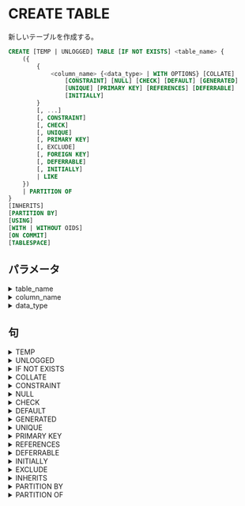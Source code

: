 # CREATE TABLE

新しいテーブルを作成する。

```sql
CREATE [TEMP | UNLOGGED] TABLE [IF NOT EXISTS] <table_name> {
    ({
        {
            <column_name> {<data_type> | WITH OPTIONS} [COLLATE]
                [CONSTRAINT] [NULL] [CHECK] [DEFAULT] [GENERATED]
                [UNIQUE] [PRIMARY KEY] [REFERENCES] [DEFERRABLE]
                [INITIALLY]
        }
        [, ...]
        [, CONSTRAINT]
        [, CHECK]
        [, UNIQUE]
        [, PRIMARY KEY]
        [, EXCLUDE]
        [, FOREIGN KEY]
        [, DEFERRABLE]
        [, INITIALLY]
        | LIKE
    })
    | PARTITION OF
}
[INHERITS]
[PARTITION BY]
[USING]
[WITH | WITHOUT OIDS]
[ON COMMIT]
[TABLESPACE]
```

## パラメータ

<details><summary>table_name</summary>

作成するテーブル名

</details>

<details><summary>column_name</summary>

テーブルに作成する列名

</details>

<details><summary>data_type</summary>

列のデータ型

</details>

## 句

<details><summary>TEMP</summary>

一時テーブルとする。`TEMPORARY`でもよい。

一時テーブルは現在のセッションやトランザクションの終わりに自動的に削除される。

一時テーブルのインデックスも一時的なものになります。

既に存在するテーブル名と被った場合は、一時テーブルが優先して参照されます。

```TEMP
TEMP
```

</details>

<details><summary>UNLOGGED</summary>

ログをとらないテーブルとする。

ログをとらないため、相当高速になるが、クラッシュ時に安全ではなくなる。

```sql
UNLOGGED
```

</details>

<details><summary>IF NOT EXISTS</summary>

同じ名前のテーブルが存在していてもエラーになりません。

かわりに注意が発せられます。

```sql
IF NOT EXISTS
```

</details>

<details><summary>COLLATE</summary>

文字列の比較やソートの照合順を指定します。`text, varchar, char`などの文字列の列に定義できます。

デフォルトは`"default`でそのローカルの言語に依存します。

```sql
COLLATE "<collation>"
```

<details><summary>collation</summary>

照合順序

|照合順序|説明|
|:---|:---|
|default|ローカルの言語に依存|
|C|ASCIIに準拠|
|POSIX|ASCIIに準拠|
|ucs_basic|Unicodeに準拠|

</details>

</details>

<details><summary>CONSTRAINT</summary>

列制約、テーブル制約の名前。列や、テーブルにかけられた制約に名前を指定できる。

列名の直後に記述すると、その列の制約名になり、列のリストの一つとして記述した場合は

そのテーブルの制約名になる。

```sql
CONSTRAINT <constraint_name>
```

</details>

<details><summary>NULL</summary>

その列が`NULL`をもてることを指定する。これがデフォルト。


```sql
[NOT] NULL
```

### 句

<details><summary>NOT</summary>

その列が`NULL`をもてないことを指定する。

</details>

</details>

<details><summary>CHECK</summary>

検査制約を指定する。

新しい行、または行が更新された時に満たす必要がある条件を記述します。

`TRUE`と`UNKNOWN`と評価される式は成功します。列制約として指定された

検査制約はその列のみを参照できます。テーブル制約として指定された検査制約は

複数の列を参照できます。現在、他の列、変数は検査制約では使用できません。

```sql
CHECK (<expression>) [NO INHERIT]
```

### パラメータ

<details><summary>expression</summary>

真偽値を返す条件を記述します。列制約の場合は、その列のみを参照でき、

テーブル制約として指定された場合は、そのテーブルの列を参照できる。

</details>

### 句

<details><summary>NO INHERIT</summary>

この句を含む場合、子テーブルには制約が伝搬しない。

```sql
NO INHERIT
```

</details>

</details>

<details><summary>DEFAULT</summary>

その列にデフォルトの値が割り当てられる。値が設定されなかった場合に

指定された値がデフォルトではいる。この句を指定しなかった場合、

デフォルトは`NULL`。

```sql
DEFAULT <default_expr>
```

### パラメータ

<details><summary>default_expr</summary>

デフォルトになる値。変数は含められず、サブクエリも、他の列の値も

含めることもできない。

</details>

</details>

<details><summary>GENERATED</summary>

ユーザーは列の値を指定できず、自動的に値を生成する列になる。

```sql
GENERATED {
    ALWAYS AS (<generation_expr>) STORED 
    | {ALWAYS | BY DEFAULT} AS IDENTITY
}
```

### パラメータ

<details><summary>generation_expr</summary>

自動的に生成する値の式。そのテーブルの他の列を参照することができます。

使用される演算子や関数はイミュータブルでなければなりません。

</details>

### 句

<details><summary>ALWAYS</summary>

行を挿入時に`INSERT`に`OVERRIDING SYSTEM VALUE`を指定しないと、

上書きすることができない。

```sql
ALWAYS
```

</details>

<details><summary>BY DEFAULT</summary>

行を挿入時に`INSERT`に`OVERRIDING USER VALUE`を指定しないと

上書きをすることができない。

```sql
BY DEFAULT
```

</details>

<details><summary>IDENTITY</summary>

シーケンスと暗示的に紐づけられ、シーケンスからとられた値が自動的にはいる。

```sql
IDENTITY [(
    [AS] [INCREMENT] [MINVALUE] [MAXVALUE]
        [START] [CACHE] [CYCLE] [OWNED BY]
)]
```

</details>

</details>

<details><summary>UNIQUE</summary>

一意性制約を設ける。一意性制約では`NULL`値は等しいとみなされません。

一意性制約を設けると`btree`インデックスが自動的に作成されます。

複数の列をセットで一意とみなす場合はテーブル制約を使用します。

```sql
UNIQUE -- 列制約
UNIQUE (<column_name>[, ...]) [INCLUDE] -- テーブル制約
```

### 句

<details><summary>INCLUDE</summary>

一意でない列を明示的に指定することができる。

```sql
INCLUDE (<column_name>[, ...])
```

</details>

</details>

<details><summary>PRIMARY KEY</summary>

主キー制約を設ける。主キー制約は一意であり、非`NULL`である必要があり、

1つのテーブルに1つだけ指定できます。

主キーには`bree`インデックスが自動的に作成されます。

```sql
PRIMARY KEY  -- 列制約
PRIMARY KEY (<column_name>[, ...]) [INCLUDE] -- 表制約
```

### 句

<details><summary>INCLUDE</summary>

一意でない列を明示的に指定することができる。

```sql
INCLUDE (<column_name>[, ...])
```

</details>

</details>

<details><summary>REFERENCES</summary>

外部キー制約を設ける。一時テーブルとの間に外部キー制約を設けることはできない。

```sql
REFERENCES <ref_table> [(<ref_column>)] [MATCH] [ON DELETE] [ON UPDATE]
```

### パラメータ

<details><summary>ref_table</summary>

被参照テーブル。

</details>

<details><summary>ref_column</summary>

被参照列。省略した場合は、被参照テーブルの主キーになる。

被参照列は主キー制約もしくは一意性制約が設けられてる必要があります。

</details>

### 句

<details><summary>MATCH</summary>

照合型を指定する。

```MATCH
MATCH {FULL | PARTIAL | SIMPLE}
```

#### 句

<details><summary>FULL</summary>

複数、外部キーがあるとき、一部が`NULL`であることを許可しない。

全ての外部キーが`NULL`であるときは、被参照テーブルを参照できないものとして

許可される。

```sql
FULL
```

</details>

<details><summary>SIMPLE</summary>

外部キーに`NULL`があることを許可します。これがデフォルトです。

外部キーに`NULL`があるとき、その行は被参照テーブルを参照できません。

```sql
SIMPLE
```

</details>

<details><summary>PARTIAL</summary>

まだ実装されていません。

</details>

</details>

<details><summary>ON DELETE</summary>

被参照行が削除された場合の動作を指定する。

```sql
ON DELETE {NO ACTION | RESTRICT | CASCADE | SET NULL | SET DEFAULT}
```

### 句

<details><summary>NO ACTION</summary>

エラーを発生させる。デフォルトの動作。制約の検査と同時に行われる。

```sql
NO ACTION
```

</details>

<details><summary>RESTRICT</summary>

エラーを発生させる。制約の検査を同時に行われるが、検査を遅延することはできない。

```sql
RESTRICT
```

</details>

<details><summary>CASCADE</summary>

被参照行が削除されたとき、参照している行すべてを削除する。

```sql
CASCADE
```

</details>

<details><summary>SET NULL</summary>

外部キー列を`NULL`にします。

```sql
SET NULL
```

</details>

<details><summary>SET DEFAULT</summary>

外部キー列をデフォルト値にします。設定されたデフォルトの値が

被参照テーブルに存在しない場合は、操作が失敗します。

```sql
SET DEFAULT
```

</details>

</details>

<details><summary>ON UPDATE</summary>

被参照列が更新された場合の動作を指定する。

```sql
ON DELETE {NO ACTION | RESTRICT | CASCADE | SET NULL | SET DEFAULT}
```

#### 句

<details><summary>RESTRICT</summary>

エラーを発生させる。制約の検査を同時に行われるが、検査を遅延することはできない。

```sql
RESTRICT
```

</details>

<details><summary>CASCADE</summary>

値を更新します。

```sql
CASCADE
```

</details>

<details><summary>SET NULL</summary>

外部キー列を`NULL`にします。

```sql
SET NULL
```

</details>

<details><summary>SET DEFAULT</summary>

外部キー列をデフォルト値にします。設定されたデフォルトの値が

被参照テーブルに存在しない場合は、操作が失敗します。

```sql
SET DEFAULT
```

</details>

</details>

</details>

<details><summary>DEFERRABLE</summary>

制約を遅延させることが可能になる。

遅延は`SET CONSTRAINTS`コマンドでトランザクション終了まで

遅延させることができます。検査制約と非ナル値制約は遅延させることができません。

また、`INSERT`の`ON CONFLICT DO UPDATE`の競合解決に使用することはできません。

```sql
[NOT] DEFERRABLE
```

### 句

<details><summary>NOT</summary>

制約を遅延させることができなくなる。これがデフォルトです。

```sql
NOT
```

</details>

</details>

<details><summary>INITIALLY</summary>

制約が遅延可能なとき、制約検査を行うデフォルトのタイミングを指定します。

```sql
INITIALLY {IMMEDIATE | DEFERRED}
```

### 句

<details><summary>IMMEDIATE</summary>

各文の実行後すぐに検査します。これがデフォルトです。

```sql
IMMEDIATE
```

</details>

<details><summary>DEFERRED</summary>

トランザクションの終了時に検査されます。

```sql
DEFERRED
```

</details>

</details>

<details><summary>EXCLUDE</summary>

吐いた制約を設けます。

任意の2行について指定した列、または指定した式を使用して比較した時、

比較の結果がすべて`FALSE`を返すことを保証します。一意性制約や検査制約で

制御できないものを制御します。

```sql
EXCLUDE [USING] ({<exclude_element> WITH}[, ...]) <index_parameters> [WHERE]
```

### 句

<details><summary>USING</summary>

```sql
USING <index_method>
```

</details>

<details><summary>WITH</summary>

```sql
WITH <operator>[, ...]
```

</details>

<details><summary>WHERE</summary>

```sql
WHERE (<predicate>)
```

</details>

</details>

<details><summary>INHERITS</summary>

テーブルの全ての列を継承する。通常のテーブルと外部テーブルを指定できます。

親のスキーマ変更は子にも伝播します。デフォルトでは親の操作結果には

子テーブルのデータも含まれます。複数の親テーブルに同名の列が存在する場合、

同じデータ型である必要があります。`IDENTITY`列だけは継承されないので、

子テーブルにも宣言が必要です。

```sql
INHERITS (<parent_table>[, ...])
```

</details>

<details><summary>PARTITION BY</summary>

パーティションキーを作成します。

別に`CREATE TABLE PARTITION OF`コマンドで

パーティションキーで副テーブルを作成します。

```sql
PARTITION BY {RANGE | LIST | HASH}
    ({{<column_name> | (<expression>)} [<op_class>]}[, ...])
```

### パラメータ

<details><summary>column_name</summary>

パーティションキーに含める列

</details>

<details><summary>expression</summary>

パーティションキーに含める式

</details>

<details><summary>op_class</summary>

インデックスメソッド。省略した場合、`btree`インデックスになる。

</details>

### 句

<details><summary>RANGE</summary>

範囲パーティション。異なるパーティションの範囲が被らないようにある。

インデックスには少なくともひとつ`btree`インデックスを必要とします。

```sql
RANGE
```

</details>

<details><summary>LIST</summary>

リストパーティション。指定した列だけでパーティションを作成する。

インデックスには少なくともひとつ`btree`インデックスを必要とします。

```sql
LIST
```

</details>

<details><summary>HASH</summary>

ハッシュパーティション。ハッシュインデックスを使用します。

```sql
HASH
```

</details>

</details>

<details><summary>PARTITION OF</summary>

指定した親テーブルのパーティションとしてテーブルを作成する。

```sql
PARTITION OF <parent_table> {FOR VALUES | DEFAULT}
```

</details>
